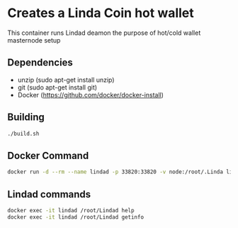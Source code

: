 # Creates a Linda Coin hot wallet 
This container runs Lindad deamon the purpose of hot/cold wallet masternode setup 

## Dependencies 
* unzip (sudo apt-get install unzip)
* git (sudo apt-get install git)
* Docker (https://github.com/docker/docker-install)

## Building  
```bash
./build.sh
```

## Docker Command 
```bash
docker run -d --rm --name lindad -p 33820:33820 -v node:/root/.Linda linda

```

## Lindad commands 

```bash
docker exec -it lindad /root/Lindad help
docker exec -it lindad /root/Lindad getinfo
```